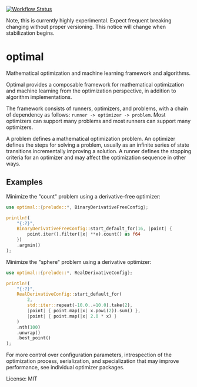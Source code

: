 [![Workflow Status](https://github.com/justinlovinger/optimal-rs/workflows/build/badge.svg)](https://github.com/justinlovinger/optimal-rs/actions?query=workflow%3A%22build%22)

Note,
this is currently highly experimental.
Expect frequent breaking changing
without proper versioning.
This notice will change
when stabilization begins.

# optimal

Mathematical optimization and machine learning framework
and algorithms.

Optimal provides a composable framework
for mathematical optimization
and machine learning
from the optimization perspective,
in addition to algorithm implementations.

The framework consists of runners,
optimizers,
and problems,
with a chain of dependency as follows:
`runner -> optimizer -> problem`.
Most optimizers can support many problems
and most runners can support many optimizers.

A problem defines a mathematical optimization problem.
An optimizer defines the steps for solving a problem,
usually as an infinite series of state transitions
incrementally improving a solution.
A runner defines the stopping criteria for an optimizer
and may affect the optimization sequence
in other ways.

## Examples

Minimize the "count" problem
using a derivative-free optimizer:

```rust
use optimal::{prelude::*, BinaryDerivativeFreeConfig};

println!(
    "{:?}",
    BinaryDerivativeFreeConfig::start_default_for(16, |point| {
        point.iter().filter(|x| **x).count() as f64
    })
    .argmin()
);
```

Minimize the "sphere" problem
using a derivative optimizer:

```rust
use optimal::{prelude::*, RealDerivativeConfig};

println!(
    "{:?}",
    RealDerivativeConfig::start_default_for(
        2,
        std::iter::repeat(-10.0..=10.0).take(2),
        |point| { point.map(|x| x.powi(2)).sum() },
        |point| { point.map(|x| 2.0 * x) }
    )
    .nth(100)
    .unwrap()
    .best_point()
);
```

For more control over configuration parameters,
introspection of the optimization process,
serialization,
and specialization that may improve performance,
see individual optimizer packages.

License: MIT

